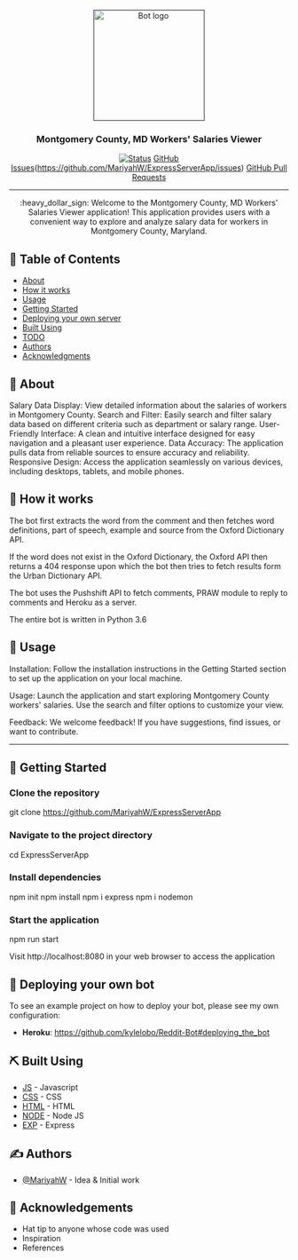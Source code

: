 <p align="center">
  <a href="" rel="noopener">
 <img width=200px height=200px src="https://i.imgur.com/FxL5qM0.jpg" alt="Bot logo"></a>
</p>

<h3 align="center">Montgomery County, MD Workers' Salaries Viewer</h3>

<div align="center">

[![Status](https://img.shields.io/badge/status-active-success.svg)]()
[GitHub Issues](:warning:)(https://github.com/MariyahW/ExpressServerApp/issues)
[GitHub Pull Requests](https://github.com/MariyahW/ExpressServerApp/pulls)


</div>

---

<p align="center">:heavy_dollar_sign: Welcome to the Montgomery County, MD Workers' Salaries Viewer application! This application provides users with a convenient way to explore and analyze salary data for workers in Montgomery County, Maryland.
    <br> 
</p>

## 📝 Table of Contents

- [About](#about)
- [How it works](#working)
- [Usage](#usage)
- [Getting Started](#getting_started)
- [Deploying your own server](#deployment)
- [Built Using](#built_using)
- [TODO](../TODO.md)
- [Authors](#authors)
- [Acknowledgments](#acknowledgement)

## 🧐 About <a name = "about"></a>

Salary Data Display: View detailed information about the salaries of workers in Montgomery County.
Search and Filter: Easily search and filter salary data based on different criteria such as department or salary range.
User-Friendly Interface: A clean and intuitive interface designed for easy navigation and a pleasant user experience.
Data Accuracy: The application pulls data from reliable sources to ensure accuracy and reliability.
Responsive Design: Access the application seamlessly on various devices, including desktops, tablets, and mobile phones.



## 💭 How it works <a name = "working"></a>

The bot first extracts the word from the comment and then fetches word definitions, part of speech, example and source from the Oxford Dictionary API.

If the word does not exist in the Oxford Dictionary, the Oxford API then returns a 404 response upon which the bot then tries to fetch results form the Urban Dictionary API.

The bot uses the Pushshift API to fetch comments, PRAW module to reply to comments and Heroku as a server.

The entire bot is written in Python 3.6

## 🎈 Usage <a name = "usage"></a>

Installation: Follow the installation instructions in the Getting Started section to set up the application on your local machine.

Usage: Launch the application and start exploring Montgomery County workers' salaries. Use the search and filter options to customize your view.

Feedback: We welcome feedback! If you have suggestions, find issues, or want to contribute.

---



## 🏁 Getting Started <a name = "getting_started"></a>

### Clone the repository
git clone https://github.com/MariyahW/ExpressServerApp

### Navigate to the project directory
cd ExpressServerApp

### Install dependencies
npm init
npm install
npm i express
npm i nodemon


### Start the application
npm run start

Visit http://localhost:8080 in your web browser to access the application

## 🚀 Deploying your own bot <a name = "deployment"></a>

To see an example project on how to deploy your bot, please see my own configuration:

- **Heroku**: https://github.com/kylelobo/Reddit-Bot#deploying_the_bot

## ⛏️ Built Using <a name = "built_using"></a>

- [JS](https://javascript.com) - Javascript
- [CSS](https://developer.mozilla.org/en-US/docs/Web/CSS) - CSS
- [HTML](https://html.com/) - HTML
- [NODE](https://nodejs.org/en) - Node JS
- [EXP](https://expressjs.com/) - Express


## ✍️ Authors <a name = "authors"></a>

- [@MariyahW](https://github.com/MariyahW) - Idea & Initial work



## 🎉 Acknowledgements <a name = "acknowledgement"></a>

- Hat tip to anyone whose code was used
- Inspiration
- References
